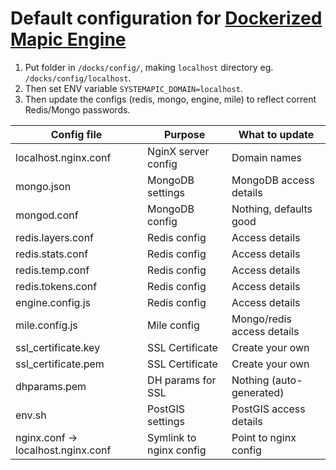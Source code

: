 # Default configuration for [Dockerized Mapic Engine](https://github.com/mapic/dockerized)

1. Put folder in `/docks/config/`, making `localhost` directory eg. `/docks/config/localhost`.
2. Then set ENV variable `SYSTEMAPIC_DOMAIN=localhost`.
3. Then update the configs (redis, mongo, engine, mile) to reflect corrent Redis/Mongo passwords.




| Config file                               |        Purpose            |   What to update
| ------------------------------------------|---------------------------|-------------------------------| 
| localhost.nginx.conf                      | NginX server config       |   Domain names                |
| mongo.json                                | MongoDB settings          |   MongoDB access details      |
| mongod.conf                               | MongoDB config            |   Nothing, defaults good      |
| redis.layers.conf                         | Redis config              |   Access details              |
| redis.stats.conf                          | Redis config              |   Access details              |
| redis.temp.conf                           | Redis config              |   Access details              |
| redis.tokens.conf                         | Redis config              |   Access details              |
| engine.config.js                          | Redis config              |   Access details              |
| mile.config.js                            | Mile config               |   Mongo/redis access details  |
| ssl_certificate.key                       | SSL Certificate           |   Create your own             | 
| ssl_certificate.pem                       | SSL Certificate           |   Create your own             |
| dhparams.pem                              | DH params for SSL         |   Nothing (auto-generated)    |
| env.sh                                    | PostGIS settings          |   PostGIS access details      | 
| nginx.conf -> localhost.nginx.conf        | Symlink to nginx config   |   Point to nginx config       |


